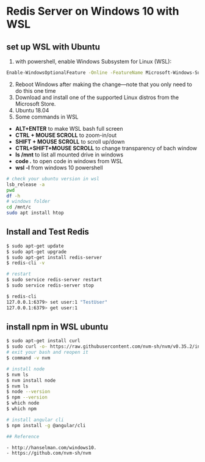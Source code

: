 # Redis Server on Windows 10 with WSL

## set up WSL with Ubuntu

1. with powershell, enable Windows Subsystem for Linux (WSL):

```bash
Enable-WindowsOptionalFeature -Online -FeatureName Microsoft-Windows-Subsystem-Linux
```

2. Reboot Windows after making the change—note that you only need to do this one time
3. Download and install one of the supported Linux distros from the Microsoft Store.
4. Ubuntu 18.04
5. Some commands in WSL

- <b>ALT+ENTER</b> to make WSL bash full screen
- <b>CTRL + MOUSE SCROLL</b> to zoom-in/out
- <b>SHIFT + MOUSE SCROLL</b> to scroll up/down
- <b>CTRL+SHIFT+MOUSE SCROLL</b> to change transparency of bach window
- <b>ls /mnt</b> to list all mounted drive in windows
- <b>code .</b> to open code in windows from WSL
- <b>wsl -l</b> from windows 10 powershell

```bash
# check your ubuntu version in wsl
lsb_release -a
pwd
df -h 
# windows folder
cd /mnt/c
sudo apt install htop
```

## Install and Test Redis

```bash
$ sudo apt-get update
$ sudo apt-get upgrade
$ sudo apt-get install redis-server
$ redis-cli -v

# restart
$ sudo service redis-server restart
$ sudo service redis-server stop

$ redis-cli
127.0.0.1:6379> set user:1 "TestUser"
127.0.0.1:6379> get user:1
```
## install npm in WSL ubuntu

```bash
$ sudo apt-get install curl
$ sudo curl -o- https://raw.githubusercontent.com/nvm-sh/nvm/v0.35.2/install.sh | bash
# exit your bash and reopen it
$ command -v nvm

# install node
$ nvm ls
$ nvm install node
$ nvm ls
$ node --version
$ npm --version
$ which node
$ which npm

# install angular cli
$ npm install -g @angular/cli

## Reference

- http://hanselman.com/windows10.
- https://github.com/nvm-sh/nvm
